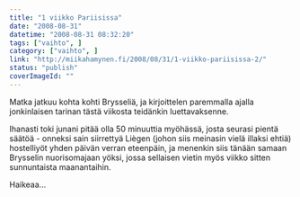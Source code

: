 ```yaml
---
title: "1 viikko Pariisissa"
date: "2008-08-31"
datetime: "2008-08-31 08:32:20"
tags: ["vaihto", ]
category: ["vaihto", ]
link: "http://miikahamynen.fi/2008/08/31/1-viikko-pariisissa-2/"
status: "publish"
coverImageId: ""
---
```


Matka jatkuu kohta kohti Brysseliä, ja kirjoittelen paremmalla ajalla jonkinlaisen tarinan tästä viikosta teidänkin luettavaksenne.

Ihanasti toki junani pitää olla 50 minuuttia myöhässä, josta seurasi pientä säätöä - onneksi sain siirrettyä Liègen (johon siis meinasin vielä illaksi ehtiä) hostelliyöt yhden päivän verran eteenpäin, ja menenkin siis tänään samaan Brysselin nuorisomajaan yöksi, jossa sellaisen vietin myös viikko sitten sunnuntaista maanantaihin.

Haikeaa...
